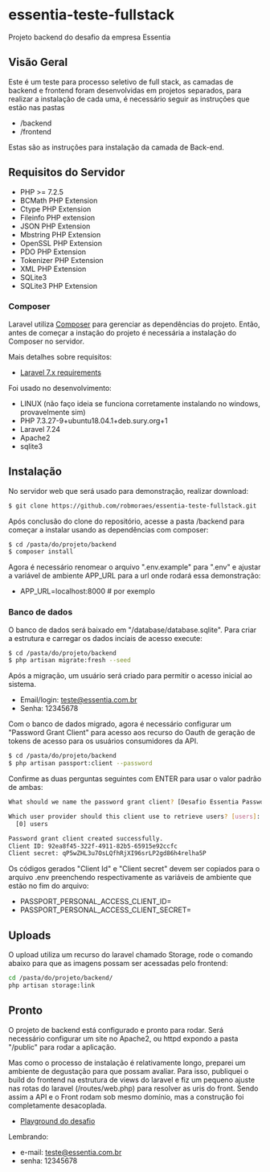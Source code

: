 # essentia-teste-fullstack
Projeto backend do desafio da empresa Essentia

## Visão Geral

Este é um teste para processo seletivo de full stack, as camadas de backend e frontend foram desenvolvidas em projetos separados, para realizar a instalação de cada uma, é necessário seguir as instruções que estão nas pastas

- /backend
- /frontend

Estas são as instruções para instalação da camada de Back-end.

## Requisitos do Servidor

- PHP >= 7.2.5
- BCMath PHP Extension
- Ctype PHP Extension
- Fileinfo PHP extension
- JSON PHP Extension
- Mbstring PHP Extension
- OpenSSL PHP Extension
- PDO PHP Extension
- Tokenizer PHP Extension
- XML PHP Extension
- SQLite3
- SQLite3 PHP Extension

### Composer

Laravel utiliza [Composer](https://getcomposer.org/) para gerenciar as dependências do projeto. Então, antes de começar a instação do projeto é necessária a instalação do Composer no servidor.

Mais detalhes sobre requisitos:

- [Laravel 7.x requirements](https://laravel.com/docs/7.x/installation#server-requirements)

Foi usado no desenvolvimento:

- LINUX (não faço ideia se funciona corretamente instalando no windows, provavelmente sim)
- PHP 7.3.27-9+ubuntu18.04.1+deb.sury.org+1
- Laravel 7.24
- Apache2
- sqlite3

## Instalação

No servidor web que será usado para demonstração, realizar download:

```bash
$ git clone https://github.com/robmoraes/essentia-teste-fullstack.git
```

Após conclusão do clone do repositório, acesse a pasta /backend para começar a instalar usando as dependências com composer:

```bash
$ cd /pasta/do/projeto/backend
$ composer install
```

Agora é necessário renomear o arquivo ".env.example" para ".env" e ajustar a variável de ambiente APP_URL para a url onde rodará essa demonstração:

- APP_URL=localhost:8000  # por exemplo

### Banco de dados

O banco de dados será baixado em "/database/database.sqlite". Para criar a estrutura e carregar os dados inciais de acesso execute:

```bash
$ cd /pasta/do/projeto/backend
$ php artisan migrate:fresh --seed
```

Após a migração, um usuário será criado para permitir o acesso inicial ao sistema.

- Email/login: teste@essentia.com.br
- Senha: 12345678

Com o banco de dados migrado, agora é necessário configurar um "Password Grant Client" para acesso aos recurso do Oauth de geração de tokens de acesso para os usuários consumidores da API.

```bash
$ cd /pasta/do/projeto/backend
$ php artisan passport:client --password
```

Confirme as duas perguntas seguintes com ENTER para usar o valor padrão de ambas:

```bash
What should we name the password grant client? [Desafio Essentia Password Grant Client]:

Which user provider should this client use to retrieve users? [users]:
  [0] users

Password grant client created successfully.
Client ID: 92ea8f45-322f-4911-82b5-65915e92ccfc
Client secret: qP5wZHL3u7OsLQfhRjXI96srLP2gd86h4relha5P
```

Os códigos gerados "Client Id" e "Client secret" devem ser copiados para o arquivo .env preenchendo respectivamente as variáveis de ambiente que estão no fim do arquivo:

- PASSPORT_PERSONAL_ACCESS_CLIENT_ID=
- PASSPORT_PERSONAL_ACCESS_CLIENT_SECRET=

## Uploads

O upload utiliza um recurso do laravel chamado Storage, rode o comando abaixo para que as imagens possam ser acessadas pelo frontend:

```bash
cd /pasta/do/projeto/backend/
php artisan storage:link
```

## Pronto

O projeto de backend está configurado e pronto para rodar. Será necessário configurar um site no Apache2, ou httpd expondo a pasta "/public" para rodar a aplicação.

Mas como o processo de instalação é relativamente longo, preparei um ambiente de degustação para que possam avaliar. Para isso, publiquei o build do frontend na estrutura de views do laravel e fiz um pequeno ajuste nas rotas do laravel (/routes/web.php) para resolver as uris do front. Sendo assim a API e o Front rodam sob mesmo domínio, mas a construção foi completamente desacoplada.

- [Playground do desafio](https://essentia.seemann.com.br)

Lembrando:

- e-mail: teste@essentia.com.br
- senha: 12345678
